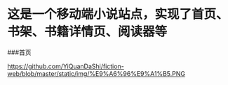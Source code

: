 
# 这是一个移动端小说站点，实现了首页、书架、书籍详情页、阅读器等

###首页

https://github.com/YiQuanDaShi/fiction-web/blob/master/static/img/%E9%A6%96%E9%A1%B5.PNG
